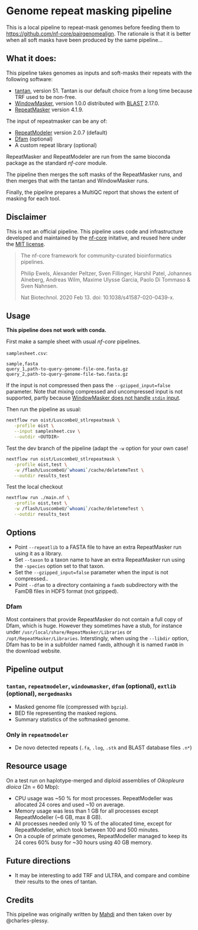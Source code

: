 # Genome repeat masking pipeline

This is a local pipeline to repeat-mask genomes before feeding them to
<https://github.com/nf-core/pairgenomealign>.  The rationale is that it is
better when all soft masks have been produced by the same pipeline…

## What it does:

This pipeline takes genomes as inputs and soft-masks their repeats with the following software:

- [tantan](https://gitlab.com/mcfrith/tantan), version 51.  Tantan is our default choice from a long time because TRF used to be non-free.
- [WindowMasker](https://doi.org/10.1093/bioinformatics/bti774), version 1.0.0 distributed with [BLAST](https://www.ncbi.nlm.nih.gov/books/NBK569845/#ckbk_Createmaskedb.Create_masking_inform_1) 2.17.0.
- [RepeatMasker](https://www.repeatmasker.org/) version 4.1.9.

The input of repeatmasker can be any of:

- [RepeatModeler](https://github.com/Dfam-consortium/RepeatModeler) version 2.0.7 (default)
- [Dfam](https://www.dfam.org/home) (optional)
- A custom repeat library (optional)

RepeatMasker and RepeatModeler are run from the same bioconda package as the standard _nf-core_ module.

The pipeline then merges the soft masks of the RepeatMasker runs, and then merges that with the tantan and WindowMasker runs.

Finally, the pipeline prepares a MultiQC report that shows the extent of masking for each tool.

## Disclaimer

This is not an official pipeline. This pipeline uses code and infrastructure developed and maintained by the [nf-core](https://nf-co.re) initative, and reused here under the [MIT license](https://github.com/nf-core/tools/blob/master/LICENSE).

> The nf-core framework for community-curated bioinformatics pipelines.
>
> Philip Ewels, Alexander Peltzer, Sven Fillinger, Harshil Patel, Johannes Alneberg, Andreas Wilm, Maxime Ulysse Garcia, Paolo Di Tommaso & Sven Nahnsen.
>
> Nat Biotechnol. 2020 Feb 13. doi: 10.1038/s41587-020-0439-x.

## Usage

**This pipeline does not work with conda.**

First make a sample sheet with usual _nf-core_ pipelines.

`samplesheet.csv`:

```csv
sample,fasta
query_1,path-to-query-genome-file-one.fasta.gz
query_2,path-to-query-genome-file-two.fasta.gz
```

If the input is not compressed then pass the `--gzipped_input=false` parameter.
Note that mixing compressed and uncompressed input is not supported, partly
because [WindowMasker does not handle `stdin` input](https://github.com/ncbi/ncbi-cxx-toolkit-public/issues/21).

Then run the pipeline as usual:

```bash
nextflow run oist/LuscombeU_stlrepeatmask \
   -profile oist \
   --input samplesheet.csv \
   --outdir <OUTDIR>
```

Test the dev branch of the pipeline (adapt the `-w` option for your own case!

```bash
nextflow run oist/LuscombeU_stlrepeatmask \
   -profile oist,test \
   -w /flash/LuscombeU/`whoami`/cache/deletemeTest \
   --outdir results_test
```

Test the local checkout

```bash
nextflow run ./main.nf \
   -profile oist,test \
   -w /flash/LuscombeU/`whoami`/cache/deletemeTest \
   --outdir results_test
```

## Options

- Point `--repeatlib` to a FASTA file to have an extra RepeatMasker run using it as a library.
- Set `--taxon` to a taxon name to have an extra RepeatMasker run using the `-species` option set to that taxon.
- Set the `--gzipped_input=false` parameter when the input is not compressed..
- Point `--dfam` to a directory containing a `famdb` subdirectory with the FamDB files in HDF5 format (not gzipped).

### Dfam

Most containers that provide RepeatMasker do not contain a full copy of Dfam,
which is huge.  However they sometimes have a stub, for instance under
`/usr/local/share/RepeatMasker/Libraries` or `/opt/RepeatMasker/Libraries`.
Interstingly, when using the `--libdir` option, Dfam has to be in a subfolder
named `famdb`, although it is named `FamDB` in the download website.

## Pipeline output

### `tantan`, `repeatmodeler`, `windowmasker`, `dfam` (optional), `extlib` (optional), `mergedmasks`

- Masked genome file (compressed with `bgzip`).
- BED file representing the masked regions.
- Summary statistics of the softmasked genome.

### Only in `repeatmodeler`

- De novo detected repeats (`.fa`, `.log`, `.stk` and BLAST database files `.n*`)

## Resource usage

On a test run on haplotype-merged and diploid assemblies of _Oikopleura dioica_ (2n = 60 Mbp):

- CPU usage was ~50 % for most processes. RepeatModeller was allocated 24 cores and used ~10 on average.
- Memory usage was less than 1 GB for all processes except RepeatModeller (~6 GB, max 8 GB).
- All processes needed only 10 % of the allocated time, except for RepeatModeller, which took between 100 and 500 minutes.
- On a couple of primate genomes, RepeatModeller managed to keep its 24 cores 60% busy for ~30 hours using 40 GB memory.

## Future directions

- It may be interesting to add TRF and ULTRA, and compare and combine their results to the ones of tantan.

## Credits

This pipeline was originally written by [Mahdi](https://github.com/U13bs1125) and then
taken over by @charles-plessy.
